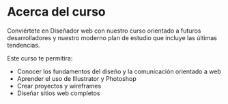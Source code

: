 # Acerca del curso

Conviértete en Diseñador web con nuestro curso orientado a futuros desarrolladores y nuestro moderno plan de estudio que incluye las últimas tendencias.

Este curso te permitira:

* Conocer los fundamentos del diseño y la comunicación orientado a web
* Aprender el uso de Illustrator y Photoshop
* Crear proyectos y wireframes
* Diseñar sitios web completos
